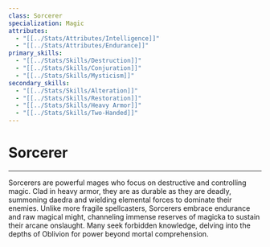 ```yaml
---
class: Sorcerer
specialization: Magic
attributes:
  - "[[../Stats/Attributes/Intelligence]]"
  - "[[../Stats/Attributes/Endurance]]"
primary_skills:
  - "[[../Stats/Skills/Destruction]]"
  - "[[../Stats/Skills/Conjuration]]"
  - "[[../Stats/Skills/Mysticism]]"
secondary_skills:
  - "[[../Stats/Skills/Alteration]]"
  - "[[../Stats/Skills/Restoration]]"
  - "[[../Stats/Skills/Heavy Armor]]"
  - "[[../Stats/Skills/Two-Handed]]"
---
```

# **Sorcerer**
---
Sorcerers are powerful mages who focus on destructive and controlling magic. Clad in heavy armor, they are as durable as they are deadly, summoning daedra and wielding elemental forces to dominate their enemies. Unlike more fragile spellcasters, Sorcerers embrace endurance and raw magical might, channeling immense reserves of magicka to sustain their arcane onslaught. Many seek forbidden knowledge, delving into the depths of Oblivion for power beyond mortal comprehension.
